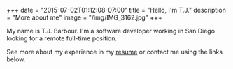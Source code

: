 +++
date = "2015-07-02T01:12:08-07:00"
title = "Hello, I'm T.J."
description = "More about me"
image = "/img/IMG_3162.jpg"
+++

<div class="headshot img-circle"></div>

My name is T.J. Barbour.  I'm a software developer working in San Diego looking for a remote full-time position.

See more about my experience in my [resume](https://dl.dropboxusercontent.com/u/4111188/TJ-Barbour-Resume.pdf) or contact me using the links below.